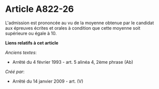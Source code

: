# Article A822-26

L'admission est prononcée au vu de la moyenne obtenue par le candidat aux épreuves écrites et orales à condition que cette
moyenne soit supérieure ou égale à 10.

**Liens relatifs à cet article**

_Anciens textes_:

  - Arrêté du 4 février 1993 - art. 5 alinéa 4, 2ème phrase (Ab)

_Créé par_:

  - Arrêté du 14 janvier 2009 - art. (V)
